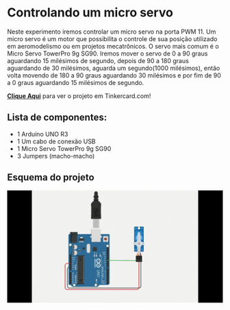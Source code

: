 # Controlando um micro servo
 Neste experimento iremos controlar um micro servo na porta PWM 11.  Um micro servo é um motor que possibilita o controle de sua posição utilizado em aeromodelismo ou em projetos mecatrônicos. O servo mais comum é o Micro Servo TowerPro 9g SG90. Iremos mover o servo de 0 a 90 graus aguardando 15 milésimos de segundo, depois de 90 a 180 graus aguardando de 30 milésimos, aguarda um segundo(1000 milésimos), então volta movendo de 180 a 90 graus aguardando 30 milésimos e por fim de 90 a 0 graus aguardando 15 milésimos de segundo.   

 <b><a href="https://www.tinkercad.com/things/cLXrSnBRBrd">Clique Aqui</a></b> para ver o projeto em Tinkercard.com!
 
## Lista de componentes:

- 1  Arduíno UNO R3
- 1  Um cabo de conexão USB
- 1  Micro Servo TowerPro 9g SG90 
- 3  Jumpers (macho-macho)

## Esquema do projeto

![Esquema do projeto](Controlando_um_micro_servo.gif)
